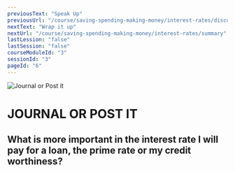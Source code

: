 ```yaml
---
previousText: "Speak Up"
previousUrl: "/course/saving-spending-making-money/interest-rates/discussion"
nextText: "Wrap it up"
nextUrl: "/course/saving-spending-making-money/interest-rates/summary"
lastLession: "false"
lastSession: "false"
courseModuleId: "3"
sessionId: "3"
pageId: "6"
---
```



![Journal or Post it](/assets/img/journal-it.png)
# JOURNAL OR POST IT

## What is more important in the interest rate I will pay for a loan, the prime rate or my credit worthiness?
<sparkle-feed-post assignment-name="What is more important in the interest rate I will pay for a loan" ></sparkle-feed-post>

